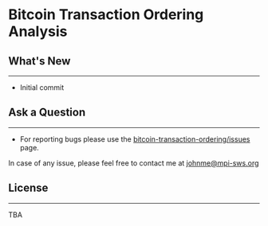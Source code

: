 # Bitcoin Transaction Ordering Analysis

## What's New

---

- Initial commit

## Ask a Question

---

- For reporting bugs please use the [bitcoin-transaction-ordering/issues](https://github.com/johnnatan-messias/bitcoin-transaction-ordering/issues) page.

In case of any issue, please feel free to contact me at johnme@mpi-sws.org

## License

---

TBA
